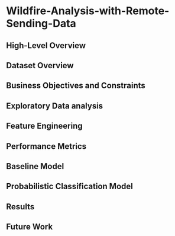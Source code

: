 # Wildfire-Analysis-with-Remote-Sending-Data

## High-Level Overview


## Dataset Overview


## Business Objectives and Constraints


## Exploratory Data analysis


## Feature Engineering


## Performance Metrics 


## Baseline Model


## Probabilistic Classification Model


## Results


## Future Work


